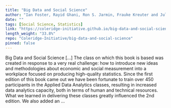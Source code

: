 ```yaml
---
title: "Big Data and Social Science"
author: "Ian Foster, Rayid Ghani, Ron S. Jarmin, Frauke Kreuter and Julia Lane"
date: ""
tags: [Social Science, Statistics]
link: "https://coleridge-initiative.github.io/big-data-and-social-science/"
length_weight: "33.8%"
repo: "Coleridge-Initiative/big-data-and-social-science"
pinned: false
---
```


Big Data and Social Science [...] The class on which this book is based was created in response to a very real challenge: how to introduce new ideas and methodologies about economic and social measurement into a workplace focused on producing high-quality statistics. Since the first edition of this book came out we have been fortunate to train over 450 participants in the Applied Data Analytics classes, resulting in increased data analytics capacity, both in terms of human and technical resources. What we learned in delivering these classes greatly influenced the 2nd edition. We also added an  ...
